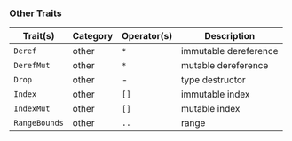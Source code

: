 ### Other Traits

| Trait(s)      | Category | Operator(s) | Description           |
| ------------- | -------- | ----------- | --------------------- |
| `Deref`       | other    | `*`         | immutable dereference |
| `DerefMut`    | other    | `*`         | mutable dereference   |
| `Drop`        | other    | -           | type destructor       |
| `Index`       | other    | `[]`        | immutable index       |
| `IndexMut`    | other    | `[]`        | mutable index         |
| `RangeBounds` | other    | `..`        | range                 |
